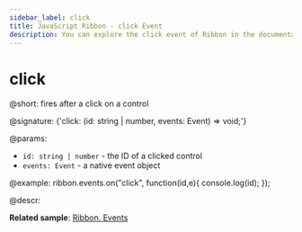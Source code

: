 ```yaml
---
sidebar_label: click
title: JavaScript Ribbon - click Event 
description: You can explore the click event of Ribbon in the documentation of the DHTMLX JavaScript UI library. Browse developer guides and API reference, try out code examples and live demos, and download a free 30-day evaluation version of DHTMLX Suite.
---
```


# click

@short: fires after a click on a control

@signature: {'click: (id: string | number, events: Event) => void;'}

@params:
- `id: string | number` - the ID of a clicked control
- `events: Event` - a native event object

@example:
ribbon.events.on("click", function(id,e){
    console.log(id);
});

@descr:

**Related sample**: [Ribbon. Events](https://snippet.dhtmlx.com/i7cfddkl?tag=ribbon)

[comment]: # (@related: ribbon/handling_events.md)
